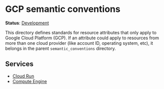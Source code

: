 <!--- Hugo front matter used to generate the website version of this page:
linkTitle: GCP
--->

# GCP semantic conventions

**Status**: [Development][DocumentStatus]

This directory defines standards for resource attributes that only apply to
Google Cloud Platform (GCP). If an attribute could apply to resources from more than one cloud
provider (like account ID, operating system, etc), it belongs in the parent
`semantic_conventions` directory.

## Services

- [Cloud Run](./cloud-run.md)
- [Compute Engine](./gce.md)

[DocumentStatus]: https://opentelemetry.io/docs/specs/otel/document-status
